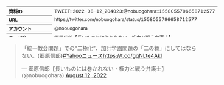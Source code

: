 <table style="font-size: 9pt; width: 610px; margin-bottom: 20px; height: 80px;">
<tbody>
    <tr>
        <th align=left>資料ID</th>
        <td align=left>TWEET::2022-08-12_204023:@nobuogohara::1558055796658712577</td>
    </tr>
    <tr>
        <th align=left>URL</th>
        <td align=left>https://twitter.com/nobuogohara/status/1558055796658712577</td>
    </tr>
    <tr>
        <th align=left>アカウント</th>
        <td align=left>@nobuogohara</td>
    </tr>
    <tr>
        <th align=left>ユーザ名</th>
        <td align=left>郷原信郎【長いものには巻かれない・権力と戦う弁護士】</td>
    </tr>
    <tr>
        <th align=left>ツイートの記録日時</th>
        <td align=left>created_at 2022-08-26_0356</td>
    </tr>
</tbody>
</table>
<blockquote class="twitter-tweet" data-width="450"  data-lang="ja"><p lang="ja" dir="ltr">「統一教会問題」での“二極化”、加計学園問題の「二の舞」にしてはならない。(郷原信郎)<a href="https://twitter.com/hashtag/Yahoo%E3%83%8B%E3%83%A5%E3%83%BC%E3%82%B9?src=hash&amp;ref_src=twsrc%5Etfw">#Yahooニュース</a><a href="https://t.co/gqNLte4Akl">https://t.co/gqNLte4Akl</a></p>&mdash; 郷原信郎【長いものには巻かれない・権力と戦う弁護士】 (@nobuogohara) <a href="https://twitter.com/nobuogohara/status/1558055796658712577?ref_src=twsrc%5Etfw">August 12, 2022</a></blockquote>
<script async src="https://platform.twitter.com/widgets.js" charset="utf-8"></script>


